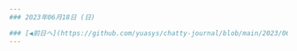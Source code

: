 ```yaml
---
### 2023年06月18日 (日)

### [◀️前日へ](https://github.com/yuasys/chatty-journal/blob/main/2023/06/2023-06-17.md)&emsp;&emsp;&emsp;&emsp;[翌日へ▶️](https://github.com/yuasys/chatty-journal/blob/main/2023/06/2023-06-19.md)
---
```

